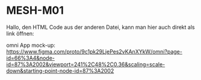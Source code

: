 # MESH-M01

Hallo,
den HTML Code aus der anderen Datei, kann man hier auch direkt als link öffnen:

omni App mock-up:
https://www.figma.com/proto/9c1pk29LjePes2vKAnXYkW/omni?page-id=66%3A4&node-id=87%3A2002&viewport=241%2C48%2C0.36&scaling=scale-down&starting-point-node-id=87%3A2002





